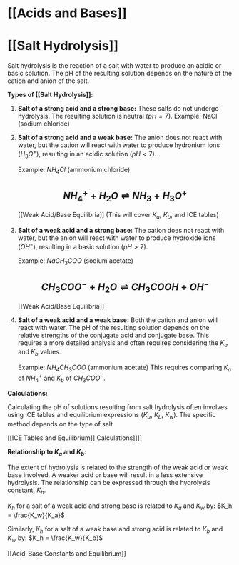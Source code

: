 # [[Acids and Bases]]
# [[Salt Hydrolysis]]

Salt hydrolysis is the reaction of a salt with water to produce an acidic or basic solution.  The pH of the resulting solution depends on the nature of the cation and anion of the salt.

**Types of [[Salt Hydrolysis]]:**

1. **Salt of a strong acid and a strong base:**  These salts do not undergo hydrolysis. The resulting solution is neutral ($pH = 7$).  Example: NaCl (sodium chloride)

2. **Salt of a strong acid and a weak base:** The anion does not react with water, but the cation will react with water to produce hydronium ions ($H_3O^+$), resulting in an acidic solution ($pH < 7$).

   Example: $NH_4Cl$ (ammonium chloride)
   ## $$NH_4^+ + H_2O \rightleftharpoons NH_3 + H_3O^+$$
   [[Weak Acid/Base Equilibria]]  (This will cover $K_a$, $K_b$, and ICE tables)

3. **Salt of a weak acid and a strong base:** The cation does not react with water, but the anion will react with water to produce hydroxide ions ($OH^-$), resulting in a basic solution ($pH > 7$).

   Example: $NaCH_3COO$ (sodium acetate)
   ## $$CH_3COO^- + H_2O \rightleftharpoons CH_3COOH + OH^-$$
   [[Weak Acid/Base Equilibria]]

4. **Salt of a weak acid and a weak base:** Both the cation and anion will react with water. The pH of the resulting solution depends on the relative strengths of the conjugate acid and conjugate base.  This requires a more detailed analysis and often requires considering the $K_a$ and $K_b$ values.

   Example: $NH_4CH_3COO$ (ammonium acetate)
   This requires comparing $K_a$ of $NH_4^+$ and $K_b$ of $CH_3COO^-$.


**Calculations:**

Calculating the pH of solutions resulting from salt hydrolysis often involves using ICE tables and equilibrium expressions ($K_a$, $K_b$, $K_w$).  The specific method depends on the type of salt.

[[ICE Tables and Equilibrium]] Calculations]]]]

**Relationship to $K_a$ and $K_b$**:

The extent of hydrolysis is related to the strength of the weak acid or weak base involved. A weaker acid or base will result in a less extensive hydrolysis.  The relationship can be expressed through the hydrolysis constant, $K_h$.

$K_h$ for a salt of a weak acid and strong base is related to $K_a$ and $K_w$ by:
$K_h = \frac{K_w}{K_a}$

Similarly, $K_h$ for a salt of a weak base and strong acid is related to $K_b$ and $K_w$ by:
$K_h = \frac{K_w}{K_b}$

[[Acid-Base Constants and Equilibrium]]


